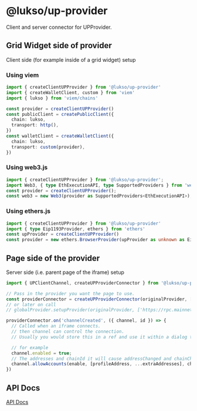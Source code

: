 # @lukso/up-provider

Client and server connector for UPProvider.

## Grid Widget side of provider

Client side (for example inside of a grid widget) setup

### Using viem

```ts
import { createClientUPProvider } from '@lukso/up-provider'
import { createWalletClient, custom } from 'viem'
import { lukso } from 'viem/chains'

const provider = createClientUPProvider()
const publicClient = createPublicClient({
  chain: lukso,
  transport: http(),
})
const walletClient = createWalletClient({
  chain: lukso,
  transport: custom(provider),
})
```

### Using web3.js

```ts
import { createClientUPProvider } from '@lukso/up-provider';
import Web3, { type EthExecutionAPI, type SupportedProviders } from 'web3';
const provider = createClientUPProvider();
const web3 = new Web3(provider as SupportedProviders<EthExecutionAPI>);
```

### Using ethers.js

```ts
import { createClientUPProvider } from '@lukso/up-provider'
import { type Eip1193Provider, ethers } from 'ethers'
const upProvider = createClientUPProvider()
const provider = new ethers.BrowserProvider(upProvider as unknown as Eip1193Provider)
```

## Page side of the provider

Server side (i.e. parent page of the iframe) setup

```ts
import { UPClientChannel, createUPProviderConnector } from '@lukso/up-provider'

// Pass in the provider you want the page to use.
const providerConnector = createUPProviderConnector(originalProvider, ['https://rpc.mainnet.lukso.network'])
// or later on call
// globalProvider.setupProvider(originalProvider, ['https://rpc.mainnet.lukso.network'])

providerConnector.on('channelCreated', ({ channel, id }) => {
  // Called when an iframe connects.
  // then channel can control the connection.
  // Usually you would store this in a ref and use it within a dialog to control the connection.

  // for example
  channel.enabled = true;
  // The addresses and chainId it will cause addressChanged and chainChanged events on the client provider.
  channel.allowAccounts(enable, [profileAddress, ...extraAddresses], chainId)
})

```

## API Docs

[API Docs](https://lukso-network.github.io/tools-up-provider)
